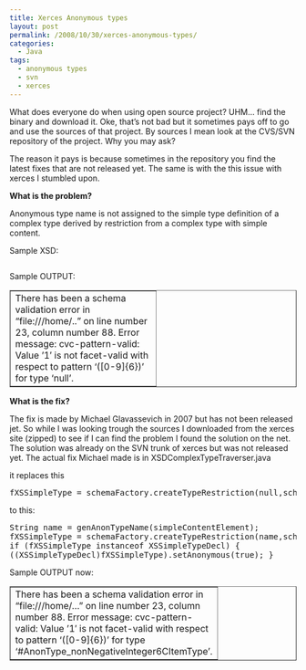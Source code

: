 ```yaml
---
title: Xerces Anonymous types
layout: post
permalink: /2008/10/30/xerces-anonymous-types/
categories:
  - Java
tags:
  - anonymous types
  - svn
  - xerces
---
```

What does everyone do when using open source project? UHM&#8230; find the binary and download it. Oke, that&#8217;s not bad but it sometimes pays off to go and use the sources of that project. By sources I mean look at the CVS/SVN repository of the project. Why you may ask?

The reason it pays is because sometimes in the repository you find the latest fixes that are not released yet. The same is with the this issue with xerces I stumbled upon.<!--more-->

**What is the problem?**

Anonymous type name is not assigned to the simple type definition of a complex type derived by restriction from a complex type with simple content.

Sample XSD:

<pre class="brush: xml; title: ; notranslate" title=""></pre>

Sample OUTPUT:

<table border="1" cellspacing="0" cellpadding="4" width="100%">
  <col width="256"></col> <tr>
    <td width="100%" valign="top">
      There has been a schema validation error in &#8220;file:///home/..&#8221; on line number 23, column number 88. Error message: cvc-pattern-valid: Value &#8217;1&#8242; is not facet-valid with respect to pattern &#8216;([0-9]{6})&#8217; for type &#8216;null&#8217;.
    </td>
  </tr>
</table>

**What is the fix?**

The fix is made by Michael Glavassevich in 2007 but has not been released jet. So while I was looking trough the sources I downloaded from the xerces site (zipped) to see if I can find the problem I found the solution on the net. The solution was already on the SVN trunk of xerces but was not released yet. The actual fix Michael made is in XSDComplexTypeTraverser.java

it replaces this

<pre class="brush: java; title: ; notranslate" title="">fXSSimpleType = schemaFactory.createTypeRestriction(null,schemaDoc.fTargetNamespace,(short)0,baseValidator,null);
</pre>

to this:

<pre class="brush: java; title: ; notranslate" title="">String name = genAnonTypeName(simpleContentElement);
fXSSimpleType = schemaFactory.createTypeRestriction(name,schemaDoc.fTargetNamespace,(short)0,baseValidator,null);
if (fXSSimpleType instanceof XSSimpleTypeDecl) {
((XSSimpleTypeDecl)fXSSimpleType).setAnonymous(true); }
</pre>

Sample OUTPUT now:

<table border="1" cellspacing="0" cellpadding="4" width="100%">
  <col width="256"></col> <tr>
    <td width="100%" valign="top">
      There has been a schema validation error in &#8220;file:///home/&#8230;&#8221; on line number 23, column number 88. Error message: cvc-pattern-valid: Value &#8217;1&#8242; is not facet-valid with respect to pattern &#8216;([0-9]{6})&#8217; for type &#8216;#AnonType_nonNegativeInteger6CItemType&#8217;.
    </td>
  </tr>
</table>
